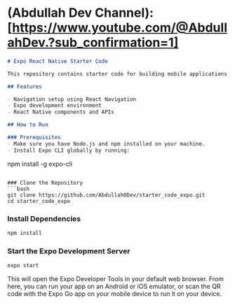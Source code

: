 # (Abdullah Dev Channel):[https://www.youtube.com/@AbdullahDev.?sub_confirmation=1]

```markdown
# Expo React Native Starter Code

This repository contains starter code for building mobile applications using Expo and React Native. It is prepared with navigation setup to save you time and effort.

## Features

- Navigation setup using React Navigation
- Expo development environment
- React Native components and APIs

## How to Run

### Prerequisites
- Make sure you have Node.js and npm installed on your machine.
- Install Expo CLI globally by running:
  ```
  npm install -g expo-cli
  ```

### Clone the Repository
```bash
git clone https://github.com/Abdullah0Dev/starter_code_expo.git
cd starter_code_expo
```

### Install Dependencies
```bash
npm install
```

### Start the Expo Development Server
```bash
expo start
```

This will open the Expo Developer Tools in your default web browser. From here, you can run your app on an Android or iOS emulator, or scan the QR code with the Expo Go app on your mobile device to run it on your device.

```
